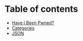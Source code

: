 # Table of contents

* [Have I Been Pwned?](README.md)
* [Categories](categories.md)
* [JSON](json.md)
